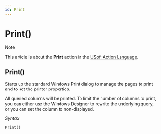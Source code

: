 ```yaml
---
id: Print
---
```


# Print()



> [!NOTE]
> This article is about the **Print** action in the [USoft Action Language](/docs/Task_flow/Action_Language_reference/USoft_Action_Language.md).

## **Print()**

Starts up the standard Windows Print dialog to manage the pages to print and to set the printer properties.

All queried columns will be printed. To limit the number of columns to print, you can either use the Windows Designer to rewrite the underlying query, or you can set the column to non-displayed.

*Syntax*

```
Print()
```

 